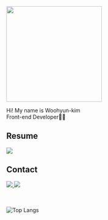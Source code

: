 <img src='https://github.com/rladngus133/rladngus133/assets/124851297/db580af5-fb19-481e-b5d5-290db19b0f5b' width='250px'/> 
  <p>Hi! My name is Woohyun-kim <br/>
    Front-end Developer🧑‍💻</p> 
</div>


<div>
  <h2>Resume</h2>
  <a href="https://rladngus133.github.io/resume/"><img src="https://img.shields.io/badge/resume-1EBC8F?style=for-the-badge&logo=headspace&logoColor=white" /></a>
</div>
  <h2>Contact</h2>
    <a href="mailto:rladngus133@naver.com">
    <img src="https://img.shields.io/badge/rladngus133@naver.com-D14836?style=for-the-badge&logo=gmail&logoColor=white"/>
   </a>
   <a href="https://www.linkedin.com/in/rladngus133">
    <img src="https://img.shields.io/badge/LinkedIn-0A66C2?style=for-the-badge&logo=linkedin&logoColor=white"/>
   </a>
 
　

 
![Top Langs](https://github-readme-stats.vercel.app/api/top-langs/?username=rladngus133&layout=compact)
